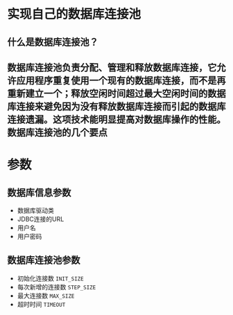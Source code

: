 实现自己的数据库连接池
===================
什么是数据库连接池？
-----------------
数据库连接池负责分配、管理和释放数据库连接，它允许应用程序重复使用一个现有的数据库连接，而不是再重新建立一个；释放空闲时间超过最大空闲时间的数据库连接来避免因为没有释放数据库连接而引起的数据库连接遗漏。这项技术能明显提高对数据库操作的性能。
数据库连接池的几个要点
-------------------
# 参数
## 数据库信息参数
* 数据库驱动类    
* JDBC连接的URL
* 用户名
* 用户密码
## 数据库连接池参数
* 初始化连接数   `INIT_SIZE`
* 每次新增的连接数 `STEP_SIZE`
* 最大连接数 `MAX_SIZE`
* 超时时间  `TIMEOUT`

